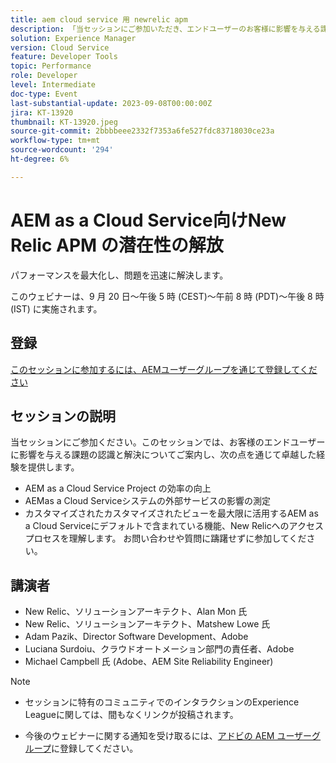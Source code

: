 ```yaml
---
title: aem cloud service 用 newrelic apm
description: 「当セッションにご参加いただき、エンドユーザーのお客様に影響を与える課題の認識と解決、AEMas a Cloud Serviceプロジェクトの効率化、AEMas a Cloud Serviceシステムの外部サービスの影響の測定、カスタマイズされたビューの最大限の活用による卓越した経験の確保をご案内します。 AEM as a Cloud Serviceにデフォルトで含まれている機能である、New Relicへのアクセスプロセスを確認します。 お問い合わせや質問には躊躇せずにご相談ください」
solution: Experience Manager
version: Cloud Service
feature: Developer Tools
topic: Performance
role: Developer
level: Intermediate
doc-type: Event
last-substantial-update: 2023-09-08T00:00:00Z
jira: KT-13920
thumbnail: KT-13920.jpeg
source-git-commit: 2bbbbeee2332f7353a6fe527fdc83718030ce23a
workflow-type: tm+mt
source-wordcount: '294'
ht-degree: 6%

---
```



# AEM as a Cloud Service向けNew Relic APM の潜在性の解放

パフォーマンスを最大化し、問題を迅速に解決します。

このウェビナーは、9 月 20 日～午後 5 時 (CEST)～午前 8 時 (PDT)～午後 8 時 (IST) に実施されます。

## 登録

[このセッションに参加するには、AEMユーザーグループを通じて登録してください](https://aem-augs.adobe.com/events/details/adobe-experience-manager-aem-learning-chapter-presents-harness-the-power-of-new-relic-apm-for-aem-as-a-cloud-service-boost-performance-amp-rapid-issue-fix/)

## セッションの説明

当セッションにご参加ください。このセッションでは、お客様のエンドユーザーに影響を与える課題の認識と解決についてご案内し、次の点を通じて卓越した経験を提供します。

* AEM as a Cloud Service Project の効率の向上
* AEMas a Cloud Serviceシステムの外部サービスの影響の測定
* カスタマイズされたカスタマイズされたビューを最大限に活用するAEM as a Cloud Serviceにデフォルトで含まれている機能、New Relicへのアクセスプロセスを理解します。 お問い合わせや質問に躊躇せずに参加してください。

## 講演者

* New Relic、ソリューションアーキテクト、Alan Mon 氏
* New Relic、ソリューションアーキテクト、Matshew Lowe 氏
* Adam Pazik、Director Software Development、Adobe
* Luciana Surdoiu、クラウドオートメーション部門の責任者、Adobe
* Michael Campbell 氏 (Adobe、AEM Site Reliability Engineer)

>[!NOTE]
>
>* セッションに特有のコミュニティでのインタラクションのExperience Leagueに関しては、間もなくリンクが投稿されます。
>
>* 今後のウェビナーに関する通知を受け取るには、[アドビの AEM ユーザーグループ](https://aem-augs.adobe.com/)に登録してください。

